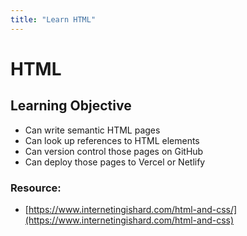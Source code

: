 ```yaml
---
title: "Learn HTML"
---
```

# HTML

## Learning Objective
- Can write semantic HTML pages
- Can look up references to HTML elements
- Can version control those pages on GitHub
- Can deploy those pages to Vercel or Netlify

### Resource: 
- [https://www.internetingishard.com/html-and-css/](https://www.internetingishard.com/html-and-css)

